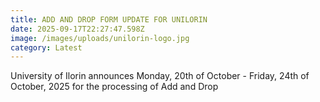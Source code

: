 ```yaml
---
title: ADD AND DROP FORM UPDATE FOR UNILORIN
date: 2025-09-17T22:27:47.598Z
image: /images/uploads/unilorin-logo.jpg
category: Latest
---
```

U﻿niversity of Ilorin announces Monday, 20th of October - Friday, 24th of October, 2025 for the processing of Add and Drop